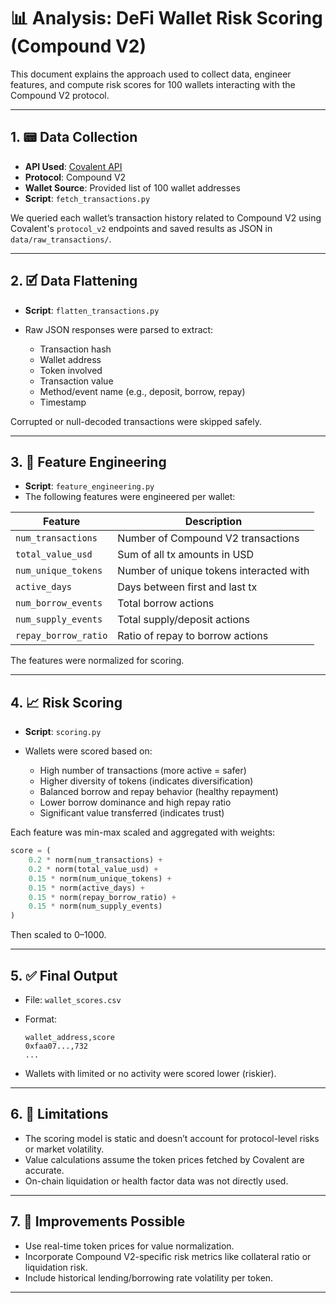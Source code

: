 # 📊 Analysis: DeFi Wallet Risk Scoring (Compound V2)

This document explains the approach used to collect data, engineer features, and compute risk scores for 100 wallets interacting with the Compound V2 protocol.

---

## 1. 📟 Data Collection

* **API Used**: [Covalent API](https://www.covalenthq.com/docs/)
* **Protocol**: Compound V2
* **Wallet Source**: Provided list of 100 wallet addresses
* **Script**: `fetch_transactions.py`

We queried each wallet’s transaction history related to Compound V2 using Covalent's `protocol_v2` endpoints and saved results as JSON in `data/raw_transactions/`.

---

## 2. 🗹 Data Flattening

* **Script**: `flatten_transactions.py`
* Raw JSON responses were parsed to extract:

  * Transaction hash
  * Wallet address
  * Token involved
  * Transaction value
  * Method/event name (e.g., deposit, borrow, repay)
  * Timestamp

Corrupted or null-decoded transactions were skipped safely.

---

## 3. 🧮 Feature Engineering

* **Script**: `feature_engineering.py`
* The following features were engineered per wallet:

| Feature              | Description                             |
| -------------------- | --------------------------------------- |
| `num_transactions`   | Number of Compound V2 transactions      |
| `total_value_usd`    | Sum of all tx amounts in USD            |
| `num_unique_tokens`  | Number of unique tokens interacted with |
| `active_days`        | Days between first and last tx          |
| `num_borrow_events`  | Total borrow actions                    |
| `num_supply_events`  | Total supply/deposit actions            |
| `repay_borrow_ratio` | Ratio of repay to borrow actions        |

The features were normalized for scoring.

---

## 4. 📈 Risk Scoring

* **Script**: `scoring.py`
* Wallets were scored based on:

  * High number of transactions (more active = safer)
  * Higher diversity of tokens (indicates diversification)
  * Balanced borrow and repay behavior (healthy repayment)
  * Lower borrow dominance and high repay ratio
  * Significant value transferred (indicates trust)

Each feature was min-max scaled and aggregated with weights:

```python
score = (
    0.2 * norm(num_transactions) +
    0.2 * norm(total_value_usd) +
    0.15 * norm(num_unique_tokens) +
    0.15 * norm(active_days) +
    0.15 * norm(repay_borrow_ratio) +
    0.15 * norm(num_supply_events)
)
```

Then scaled to 0–1000.

---

## 5. ✅ Final Output

* File: `wallet_scores.csv`
* Format:

  ```csv
  wallet_address,score
  0xfaa07...,732
  ...
  ```
* Wallets with limited or no activity were scored lower (riskier).

---

## 6. 📌 Limitations

* The scoring model is static and doesn’t account for protocol-level risks or market volatility.
* Value calculations assume the token prices fetched by Covalent are accurate.
* On-chain liquidation or health factor data was not directly used.

---

## 7. 🔄 Improvements Possible

* Use real-time token prices for value normalization.
* Incorporate Compound V2-specific risk metrics like collateral ratio or liquidation risk.
* Include historical lending/borrowing rate volatility per token.

---
